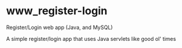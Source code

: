 # www_register-login
Register/Login web app (Java, and MySQL)

A simple register/login app that uses Java servlets like good ol' times
